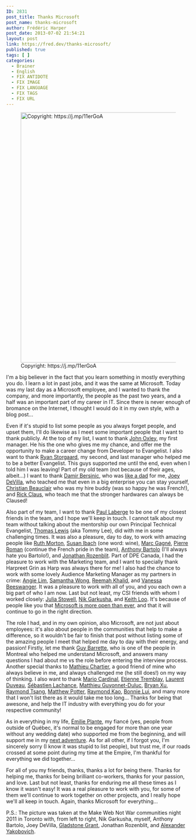 ```yaml
---
ID: 2831
post_title: Thanks Microsoft
post_name: thanks-microsoft
author: Frédéric Harper
post_date: 2013-07-02 21:54:21
layout: post
link: https://fred.dev/thanks-microsoft/
published: true
tags: [ ]
categories:
  - Brainer
  - English
  - FIX ANTIDOTE
  - FIX IMAGE
  - FIX LANGUAGE
  - FIX TAGS
  - FIX URL
---
```

<figure><img alt="Copyright: https://j.mp/11erGoA" src="http://fred.dev/wp-content/uploads/2013/07/6461751385_82d069ee17_b.jpg" width="1024" height="683"/><figcaption> Copyright: https://j.mp/11erGoA</figcaption></figure><p>I'm a big believer in the fact that you learn something in mostly everything you do. I learn a lot in past jobs, and it was the same at Microsoft. Today was my last day as a Microsoft employee, and I wanted to thank the company, and more importantly, the people as the past two years, and a half was an important part of my career in IT. Since there is never enough of bromance on the Internet, I thought I would do it in my own style, with a blog post...</p><p>Even if it's stupid to list some people as you always forget people, and upset them, I'll do likewise as I meet some important people that I want to thank publicly. At the top of my list, I want to thank <a href="https://twitter.com/joxley" target="_blank" rel="noopener noreferrer">John Oxley</a>, my first manager. He his the one who gives me my chance, and offer me the opportunity to make a career change from Developer to Evangelist. I also want to thank <a href="https://twitter.com/RyanStorgaard" target="_blank" rel="noopener noreferrer">Ryan Storgaard</a>, my second, and last manager who helped me to be a better Evangelist. This guys supported me until the end, even when I told him I was leaving! Part of my old team (not because of their ages, albeit...) I want to thank <a href="https://twitter.com/DamirB" target="_blank" rel="noopener noreferrer">Damir Bersinic</a>, who was <a title="My unknown father" href="https://fred.dev/my-unknown-father/">like a dad</a> for me, <a href="https://www.joeydevilla.com/" target="_blank" rel="noopener noreferrer">Joey DeVilla</a>, who teached me that even in a big enterprise you can stay yourself, <a href="https://twitter.com/cbeauclair" target="_blank" rel="noopener noreferrer">Christian Beauclair</a> who was my hire buddy (was so happy he was French!), and <a href="https://twitter.com/RicksterCDN" target="_blank" rel="noopener noreferrer">Rick Claus</a>, who teach me that the stronger hardwares can always be Claused!</p><p>Also part of my team, I want to thank <a href="https://twitter.com/plaberge" target="_blank" rel="noopener noreferrer">Paul Laberge</a> to be one of my closest friends in the team, and I hope we'll keep in touch. I cannot talk about my team without talking about the mentorship our own Principal Technical Evangelist, <a href="https://twitter.com/tommylee" target="_blank" rel="noopener noreferrer">Thomas Lewis</a> (aka Tommy Lee), did with me in some challenging times. It was also a pleasure, day to day, to work with amazing people like <a href="https://twitter.com/ruthm" target="_blank" rel="noopener noreferrer">Ruth Morton</a>, <a href="https://twitter.com/HockeyGeekGirl" target="_blank" rel="noopener noreferrer">Susan Ibach</a> (one word: wine), <a href="https://twitter.com/marc_gagne" target="_blank" rel="noopener noreferrer">Marc Gagné</a>, <a href="https://twitter.com/pierreroman" target="_blank" rel="noopener noreferrer">Pierre Roman</a> (continue the French pride in the team), <a href="https://wirelesslyobsessed.com/" target="_blank" rel="noopener noreferrer">Anthony Bartolo</a> (I'll always hate you Bartolo!), and <a href="https://twitter.com/jrozenblit" target="_blank" rel="noopener noreferrer">Jonathan Rozenblit</a>. Part of DPE Canada, I had the pleasure to work with the Marketing team, and I want to specially thank Harpreet Grin as Harp was always there for me! I also had the chance to work with some lovely Audience Marketing Manager as my partners in crime: <a href="https://twitter.com/angielim" target="_blank" rel="noopener noreferrer">Angie Lim</a>, <a href="https://twitter.com/sammwong" target="_blank" rel="noopener noreferrer">Samantha Wong</a>, <a href="https://twitter.com/ReemahKhalid" target="_blank" rel="noopener noreferrer">Reemah Khalid</a>, and <a href="https://twitter.com/VanBees" target="_blank" rel="noopener noreferrer">Vanessa Beeswanger</a>. It was a pleasure to work with all of you, and you each own a big part of who I am now. Last but not least, my CSI friends with whom I worked closely: <a href="https://twitter.com/InteropQueen" target="_blank" rel="noopener noreferrer">Julia Stowell</a>, <a href="https://twitter.com/Nik_G" target="_blank" rel="noopener noreferrer">Nik Garkusha</a>, and <a href="https://twitter.com/thekeithloo" target="_blank" rel="noopener noreferrer">Keith Loo</a>. It's because of people like you that <a href="https://web.archive.org/web/20130628080719/http://www.webnotwar.ca/" target="_blank" rel="noopener noreferrer">Microsoft is more open than ever</a>, and that it will continue to go in the right direction.</p><p>The role I had, and in my own opinion, also Microsoft, are not just about employees: it's also about people in the communities that help to make a difference, so it wouldn't be fair to finish that post without listing some of the amazing people I meet that helped me day to day with their energy, and passion! Firstly, let me thank <a href="https://blog.guybarrette.com/" target="_blank" rel="noopener noreferrer">Guy Barrette</a>, who is one of the people in Montreal who helped me understand Microsoft, and answers many questions I had about me vs the role before entering the interview process. Another special thanks to <a href="https://mathieuchartier.com" target="_blank" rel="noopener noreferrer">Mathieu Chartier</a>, a good friend of mine who always believe in me, and always challenged me (he still does!) on my way of thinking. I also want to thank <a href="https://twitter.com/slingboard" target="_blank" rel="noopener noreferrer">Mario Cardinal</a>, <a href="https://twitter.com/tegaaa" target="_blank" rel="noopener noreferrer">Etienne Tremblay</a>, <a href="https://twitter.com/LaurentDuveau" target="_blank" rel="noopener noreferrer">Laurent Duveau</a>, <a href="https://www.dotnetapp.com/" target="_blank" rel="noopener noreferrer">Sébastien Lachance</a>, <a href="https://www.linkedin.com/in/matthieugd/" target="_blank" rel="noopener noreferrer">Matthieu Guyonnet-Duluc</a>, <a href="https://twitter.com/_bryanxu" target="_blank" rel="noopener noreferrer">Bryan Xu</a>, <a href="https://twitter.com/tsanglwr" target="_blank" rel="noopener noreferrer">Raymond Tsang</a>, <a href="https://twitter.com/AskMP" target="_blank" rel="noopener noreferrer">Matthew Potter</a>, <a href="https://twitter.com/raykao" target="_blank" rel="noopener noreferrer">Raymond Kao</a>, <a href="https://twitter.com/thebonnielui" target="_blank" rel="noopener noreferrer">Bonnie Lui</a>, and many more that I won't list there as it would take me too long... Thanks for being that awesone, and help the IT industry with everything you do for your respective community!</p><p>As in everything in my life, <a href="https://twitter.com/EmilieJolie" target="_blank" rel="noopener noreferrer">Émilie Plante</a>, my fiancé (yes, people from outside of Québec, it's normal to be engaged for more than one year without any wedding date) who supported me from the beginning, and will support me in my <a title="I’m joining Mozilla" href="http://fred.dev/im-joining-mozilla/">next adventure</a>. As for all other, if I forgot you, I'm sincerely sorry (I know it was stupid to list people), but trust me, if our roads crossed at some point during my time at the Empire, I'm thankful for everything we did together...</p><p>For all of you my friends, thanks, thanks a lot for being there. Thanks for helping me, thanks for being brilliant co-workers, thanks for your passion, and love. Last but not least, thanks for enduring me all these times as I know it wasn't easy! It was a real pleasure to work with you, for some of them we'll continue to work together on other projects, and I really hope we'll all keep in touch. Again, thanks Microsoft for everything...</p><p>P.S.: The picture was taken at the Make Web Not War communities night 2011 in Toronto with, from left to right, Nik Garkusha, myself, Anthony Bartolo, Joey DeVilla, <a href="https://twitter.com/GladstoneGrant" target="_blank" rel="noopener noreferrer">Gladstone Grant</a>, Jonathan Rozenblit, and <a href="https://twitter.com/ayakobovich" target="_blank" rel="noopener noreferrer">Alexander Yakobovich</a>.</p> 